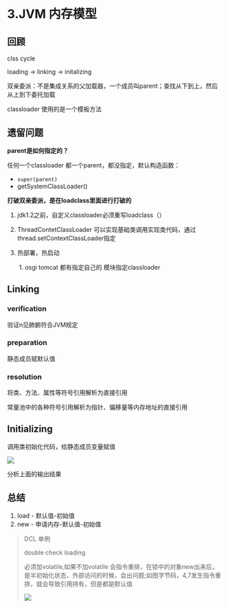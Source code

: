 # 3.JVM 内存模型

## 回顾

clss cycle

loading  -> linking  -> initalizing

双亲委派：不是集成关系的父加载器，一个成员叫parent；查找从下到上，然后从上到下委托加载

classloader 使用的是一个模板方法



## 遗留问题

**parent是如何指定的？**

任何一个classloader 都一个parent，都没指定，默认构造函数：

- `super(parent)`
- getSystemClassLoader()



**打破双亲委派，是在loadclass里面进行打破的**

1. jdk1.2之前，自定义classloader必须重写loadclass（）

2. ThreadContetClassLoader 可以实现基础类调用实现类代码，通过thread.setContextClassLoader指定

3. 热部署，热启动

   ​	1. osgi tomcat 都有指定自己的 模块指定classloader





## Linking



### verification

验证n见肺腑符合JVM规定

### preparation

静态成员赋默认值

### resolution

将类、方法、属性等符号引用解析为直接引用

常量池中的各种符号引用解析为指针、偏移量等内存地址的直接引用



## Initializing

调用类初始化代码，给静态成员变量赋值



![](E:\ldm-git\book_reading\jvm\jvm入门到精通\prepra_inti.png)

分析上面的输出结果



## 总结

1. load - 默认值-初始值
2. new - 申请内存-默认值-初始值



> DCL 单例
>
> double check loading
>
> 必须加volatile,如果不加volatile 会指令重排，在锁中的对象new出来后，是半初始化状态，外部访问的时候，会出问题;如图字节码，4,7发生指令重排，就会导致引用持有，但是都是默认值
>
> ![](E:\ldm-git\book_reading\jvm\jvm入门到精通\dcl.png)

